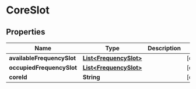 
# CoreSlot

## Properties
Name | Type | Description | Notes
------------ | ------------- | ------------- | -------------
**availableFrequencySlot** | [**List&lt;FrequencySlot&gt;**](FrequencySlot.md) |  |  [optional]
**occupiedFrequencySlot** | [**List&lt;FrequencySlot&gt;**](FrequencySlot.md) |  |  [optional]
**coreId** | **String** |  |  [optional]



